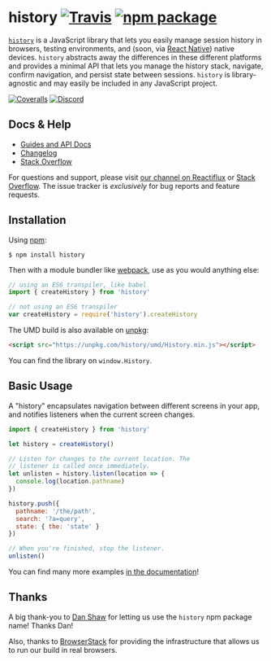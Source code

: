 # history [![Travis][build-badge]][build] [![npm package][npm-badge]][npm]

[`history`](https://www.npmjs.com/package/history) is a JavaScript library that lets you easily manage session history in browsers, testing environments, and (soon, via [React Native](https://facebook.github.io/react-native/)) native devices. `history` abstracts away the differences in these different platforms and provides a minimal API that lets you manage the history stack, navigate, confirm navigation, and persist state between sessions. `history` is library-agnostic and may easily be included in any JavaScript project.

[![Coveralls][coveralls-badge]][coveralls]
[![Discord][discord-badge]][discord]

## Docs & Help

- [Guides and API Docs](/docs#readme)
- [Changelog](/CHANGES.md)
- [Stack Overflow](http://stackoverflow.com/questions/tagged/react-router)

For questions and support, please visit [our channel on Reactiflux](https://discord.gg/0ZcbPKXt5bYaNQ46) or [Stack Overflow](http://stackoverflow.com/questions/tagged/react-router). The issue tracker is *exclusively* for bug reports and feature requests.

## Installation

Using [npm](https://www.npmjs.com/):

    $ npm install history

Then with a module bundler like [webpack](https://webpack.github.io/), use as you would anything else:

```js
// using an ES6 transpiler, like babel
import { createHistory } from 'history'

// not using an ES6 transpiler
var createHistory = require('history').createHistory
```

The UMD build is also available on [unpkg](https://unpkg.com):

```html
<script src="https://unpkg.com/history/umd/History.min.js"></script>
```

You can find the library on `window.History`.

## Basic Usage

A "history" encapsulates navigation between different screens in your app, and notifies listeners when the current screen changes.

```js
import { createHistory } from 'history'

let history = createHistory()

// Listen for changes to the current location. The
// listener is called once immediately.
let unlisten = history.listen(location => {
  console.log(location.pathname)
})

history.push({
  pathname: '/the/path',
  search: '?a=query',
  state: { the: 'state' }
})

// When you're finished, stop the listener.
unlisten()
```

You can find many more examples [in the documentation](https://github.com/reactjs/history/tree/master/docs)!

## Thanks

A big thank-you to [Dan Shaw](https://www.npmjs.com/~dshaw) for letting us use the `history` npm package name! Thanks Dan!

Also, thanks to [BrowserStack](https://www.browserstack.com/) for providing the infrastructure that allows us to run our build in real browsers.

[build-badge]: https://img.shields.io/travis/reactjs/history/master.svg?style=flat-square
[build]: https://travis-ci.org/reactjs/history

[npm-badge]: https://img.shields.io/npm/v/history.svg?style=flat-square
[npm]: https://www.npmjs.org/package/history

[coveralls-badge]: https://img.shields.io/coveralls/reactjs/history/master.svg?style=flat-square
[coveralls]: https://coveralls.io/github/reactjs/history

[discord-badge]: https://img.shields.io/badge/Discord-join%20chat%20%E2%86%92-738bd7.svg?style=flat-square
[discord]: https://discord.gg/0ZcbPKXt5bYaNQ46
